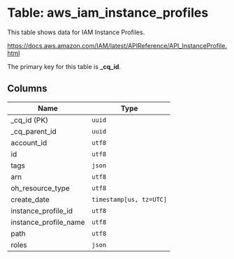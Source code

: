 # Table: aws_iam_instance_profiles

This table shows data for IAM Instance Profiles.

https://docs.aws.amazon.com/IAM/latest/APIReference/API_InstanceProfile.html

The primary key for this table is **_cq_id**.

## Columns

| Name          | Type          |
| ------------- | ------------- |
|_cq_id (PK)|`uuid`|
|_cq_parent_id|`uuid`|
|account_id|`utf8`|
|id|`utf8`|
|tags|`json`|
|arn|`utf8`|
|oh_resource_type|`utf8`|
|create_date|`timestamp[us, tz=UTC]`|
|instance_profile_id|`utf8`|
|instance_profile_name|`utf8`|
|path|`utf8`|
|roles|`json`|
